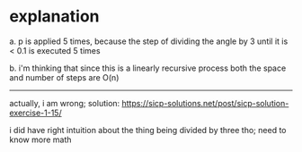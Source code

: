 # explanation

a. p is applied 5 times, because the step of dividing the angle by 3 until it
is < 0.1 is executed 5 times

b. i'm thinking that since this is a linearly recursive process both the space
and number of steps are O(n)

---
actually, i am wrong; solution: https://sicp-solutions.net/post/sicp-solution-exercise-1-15/

i did have right intuition about the thing being divided by three tho; need
to know more math
